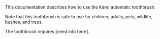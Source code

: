 This documentation describes how to use the Karel automatic toothbrush.

Note that this toothbrush is safe to use for children, 
adults, pets, wildlife, bushes, and trees.

The toothbrush requires [need info here].
